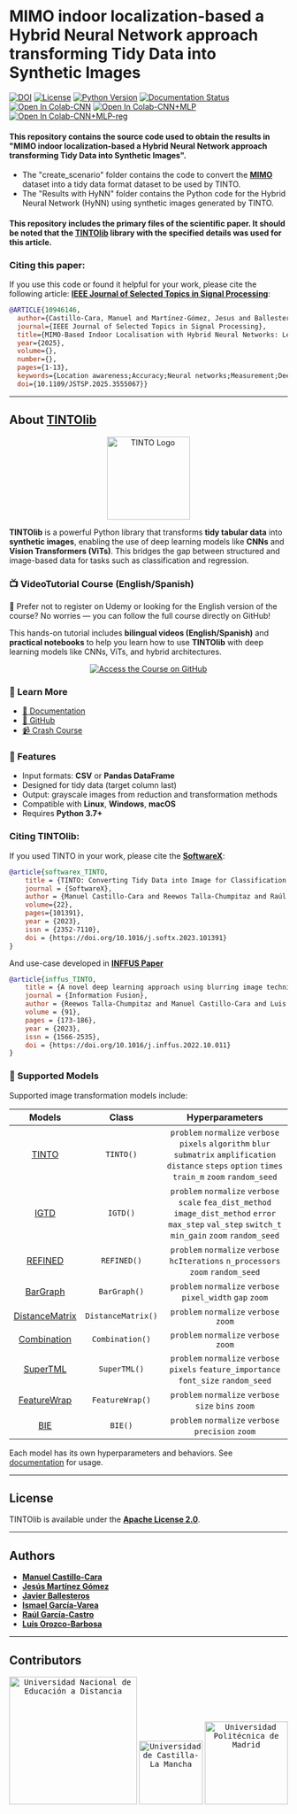 # MIMO indoor localization-based a Hybrid Neural Network approach transforming Tidy Data into Synthetic Images

[![DOI](https://zenodo.org/badge/710968525.svg)](https://zenodo.org/doi/10.5281/zenodo.10113471)
[![License](https://img.shields.io/badge/license-Apache%202.0-blue)](https://github.com/oeg-upm/TINTOlib-Documentation/blob/main/LICENSE)
[![Python Version](https://img.shields.io/badge/Python-3.7%20%7C%203.8%20%7C%203.9%20%7C%203.10%20%7C%203.11-blue)](https://pypi.python.org/pypi/)
[![Documentation Status](https://readthedocs.org/projects/morph-kgc/badge/?version=latest)](https://tintolib.readthedocs.io/en/latest/)
[![Open In Colab-CNN](https://colab.research.google.com/assets/colab-badge.svg)](https://drive.google.com/file/d/10iKmFCC_od-P_tqWzA_UQE2ieUhCV-uy/view?usp=sharing)
[![Open In Colab-CNN+MLP](https://colab.research.google.com/assets/colab-badge.svg)](https://drive.google.com/file/d/1dv8QYxPsh-HA7TFlmFfQHGE5oMb5VHk4/view?usp=sharing)
[![Open In Colab-CNN+MLP-reg](https://colab.research.google.com/assets/colab-badge.svg)](https://drive.google.com/file/d/1uQRNgfgi3G2-T4j0VsCnSLLSqzWykPM-/view?usp=sharing)

#### This repository contains the source code used to obtain the results in **"MIMO indoor localization-based a Hybrid Neural Network approach transforming Tidy Data into Synthetic Images"**.

- The "create_scenario" folder contains the code to convert the **[MIMO](https://ieee-dataport.org/open-access/ultra-dense-indoor-mamimo-csi-dataset)** dataset into a tidy data format dataset to be used by TINTO.
- The "Results with HyNN" folder contains the Python code for the Hybrid Neural Network (HyNN) using synthetic images generated by TINTO.

#### This repository includes the primary files of the scientific paper. It should be noted that the [TINTOlib](https://tintolib.readthedocs.io/en/latest/) library with the specified details was used for this article.

### Citing this paper: 

If you use this code or found it helpful for your work, please cite the following article: **[IEEE Journal of Selected Topics in Signal Processing](https://doi.org/10.1109/JSTSP.2025.3555067)**:

```bib
@ARTICLE{10946146,
  author={Castillo-Cara, Manuel and Martínez-Gómez, Jesus and Ballesteros-Jerez, Javier and García-Varea, Ismael and García-Castro, Raúl and Orozco-Barbosa, Luis},
  journal={IEEE Journal of Selected Topics in Signal Processing}, 
  title={MIMO-Based Indoor Localisation with Hybrid Neural Networks: Leveraging Synthetic Images from Tidy Data for Enhanced Deep Learning}, 
  year={2025},
  volume={},
  number={},
  pages={1-13},
  keywords={Location awareness;Accuracy;Neural networks;Measurement;Deep learning;Complexity theory;Antennas;Antenna measurements;Base stations;Signal processing algorithms;Massive MIMO;Deep Learning;Hybrid Neural Network;Synthetic Images;Positioning;Indoor Localisation},
  doi={10.1109/JSTSP.2025.3555067}}
```

---

## About **[TINTOlib](https://tintolib.readthedocs.io/en/latest/)**

<div>
<p align = "center">
<img src="imgs/logo.svg" alt="TINTO Logo" width="150">
</p>
</div>

**TINTOlib** is a powerful Python library that transforms **tidy tabular data** into **synthetic images**, enabling the use of deep learning models like **CNNs** and **Vision Transformers (ViTs)**. This bridges the gap between structured and image-based data for tasks such as classification and regression.

### 📺 VideoTutorial Course (English/Spanish)

🎥 Prefer not to register on Udemy or looking for the English version of the course? No worries — you can follow the full course directly on GitHub!

This hands-on tutorial includes **bilingual videos (English/Spanish)** and **practical notebooks** to help you learn how to use **TINTOlib** with deep learning models like CNNs, ViTs, and hybrid architectures.

<p align="center">
  <a href="https://github.com/oeg-upm/TINTOlib-Crash_Course" target="_blank">
    <img src="https://img.shields.io/badge/GitHub-VideoTutorial%20Course-black?style=for-the-badge&logo=GitHub&logoColor=white" alt="Access the Course on GitHub"/>
  </a>
</p>

### 💬 Learn More
- [📘 Documentation](https://tintolib.readthedocs.io/en/latest/)
- [🚀 GitHub](https://github.com/oeg-upm/TINTOlib)
- [📹 Crash Course](https://github.com/oeg-upm/TINTOlib-Crash_Course)

### 🔧 Features
- Input formats: **CSV** or **Pandas DataFrame**
- Designed for tidy data (target column last)
- Output: grayscale images from reduction and transformation methods
- Compatible with **Linux**, **Windows**, **macOS**
- Requires **Python 3.7+**

### Citing TINTOlib: 

If you used TINTO in your work, please cite the **[SoftwareX](https://doi.org/10.1016/j.softx.2023.101391)**:

```bib
@article{softwarex_TINTO,
    title = {TINTO: Converting Tidy Data into Image for Classification with 2-Dimensional Convolutional Neural Networks},
    journal = {SoftwareX},
    author = {Manuel Castillo-Cara and Reewos Talla-Chumpitaz and Raúl García-Castro and Luis Orozco-Barbosa},
    volume={22},
    pages={101391},
    year = {2023},
    issn = {2352-7110},
    doi = {https://doi.org/10.1016/j.softx.2023.101391}
}
```

And use-case developed in **[INFFUS Paper](https://doi.org/10.1016/j.inffus.2022.10.011)** 

```bib
@article{inffus_TINTO,
    title = {A novel deep learning approach using blurring image techniques for Bluetooth-based indoor localisation},
    journal = {Information Fusion},
    author = {Reewos Talla-Chumpitaz and Manuel Castillo-Cara and Luis Orozco-Barbosa and Raúl García-Castro},
    volume = {91},
    pages = {173-186},
    year = {2023},
    issn = {1566-2535},
    doi = {https://doi.org/10.1016/j.inffus.2022.10.011}
}
```

### 🧪 Supported Models
Supported image transformation models include:


| Models | Class | Hyperparameters |
|:----------------------------------------------------------------:|:------------:|:-------------------------------------------------------------------------------------------------------------------------------------------------------------------------------:|
| [TINTO](https://github.com/oeg-upm/TINTO) | `TINTO()` | `problem` `normalize` `verbose` `pixels` `algorithm` `blur` `submatrix` `amplification` `distance` `steps` `option` `times` `train_m` `zoom` `random_seed` |
| [IGTD](https://github.com/zhuyitan/igtd) | `IGTD()` | `problem` `normalize` `verbose` `scale` `fea_dist_method` `image_dist_method` `error` `max_step` `val_step` `switch_t` `min_gain` `zoom` `random_seed` |
| [REFINED](https://github.com/omidbazgirTTU/REFINED) | `REFINED()` | `problem` `normalize` `verbose` `hcIterations` `n_processors` `zoom` `random_seed` |
| [BarGraph](https://github.com/anuraganands/Non-image-data-classification-with-CNN/) | `BarGraph()` | `problem` `normalize` `verbose` `pixel_width` `gap` `zoom` |
| [DistanceMatrix](https://github.com/anuraganands/Non-image-data-classification-with-CNN/) | `DistanceMatrix()` | `problem` `normalize` `verbose` `zoom` |
| [Combination](https://github.com/anuraganands/Non-image-data-classification-with-CNN/) | `Combination()` | `problem` `normalize` `verbose` `zoom` |
| [SuperTML](https://github.com/GilesStrong/SuperTML_HiggsML_Test) | `SuperTML()` | `problem` `normalize` `verbose` `pixels` `feature_importance` `font_size` `random_seed` |
| [FeatureWrap](https://link.springer.com/chapter/10.1007/978-3-319-70139-4_87) | `FeatureWrap()` | `problem` `normalize` `verbose` `size` `bins` `zoom` |
| [BIE](https://ieeexplore.ieee.org/document/10278393) | `BIE()` | `problem` `normalize` `verbose` `precision` `zoom` |

Each model has its own hyperparameters and behaviors. See [documentation](https://tintolib.readthedocs.io/en/latest/) for usage.

---

## License

TINTOlib is available under the **[Apache License 2.0](https://github.com/oeg-upm/TINTOlib-Documentation/blob/main/LICENSE)**.

---

## Authors
- **[Manuel Castillo-Cara](https://github.com/manwestc)**
- **[Jesús Martínez Gómez]()**
- **[Javier Ballesteros](https://github.com/Javierbj02)**
- **[Ismael García-Varea]()**
- **[Raúl García-Castro](https://github.com/rgcmme)**
- **[Luis Orozco-Barbosa]()**

---

## Contributors

<div>
<p align = "center">
    <kbd><img src="imgs/logo-uned-.jpg" alt="Universidad Nacional de Educación a Distancia" width="231"></kbd> <kbd><img src="imgs/logo-uclm.png" alt="Universidad de Castilla-La Mancha" width="115"></kbd> <kbd><img src="imgs/logo-upm.png" alt="Universidad Politécnica de Madrid" width="150"></kbd>
</p>
</div>
